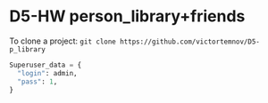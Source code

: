 # D5-HW person_library+friends
To clone a project: `git clone https://github.com/victortemnov/D5-p_library`
```py
Superuser_data = {
  "login": admin,
  "pass": 1,
}
```
